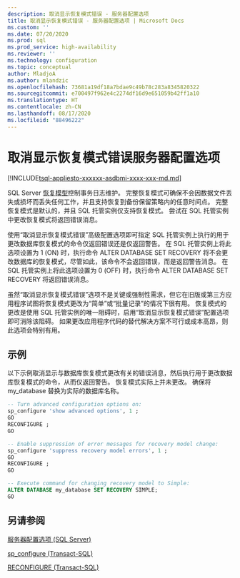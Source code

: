 ```yaml
---
description: 取消显示恢复模式错误 - 服务器配置选项
title: 取消显示恢复模式错误 - 服务器配置选项 | Microsoft Docs
ms.custom: ''
ms.date: 07/20/2020
ms.prod: sql
ms.prod_service: high-availability
ms.reviewer: ''
ms.technology: configuration
ms.topic: conceptual
author: MladjoA
ms.author: mlandzic
ms.openlocfilehash: 73681a19df18a7bdae9c49b78c283a8345820322
ms.sourcegitcommit: e700497f962e4c2274df16d9e651059b42ff1a10
ms.translationtype: HT
ms.contentlocale: zh-CN
ms.lasthandoff: 08/17/2020
ms.locfileid: "88496222"
---
```

# <a name="suppress-recovery-model-errors-server-configuration-option"></a>取消显示恢复模式错误服务器配置选项

[!INCLUDE[tsql-appliesto-xxxxxx-asdbmi-xxxx-xxx-md.md](../../includes/tsql-appliesto-xxxxxx-asdbmi-xxxx-xxx-md.md)]

SQL Server [恢复模型](https://docs.microsoft.com/sql/relational-databases/backup-restore/recovery-models-sql-server)控制事务日志维护。 完整恢复模式可确保不会因数据文件丢失或损坏而丢失任何工作，并且支持恢复到备份保留策略内的任意时间点。 完整恢复模式是默认的，并且 SQL 托管实例仅支持恢复模式。 尝试在 SQL 托管实例中更改恢复模式将返回错误消息。

使用“取消显示恢复模式错误”高级配置选项即可指定 SQL 托管实例上执行的用于更改数据库恢复模式的命令仅返回错误还是仅返回警告。 在 SQL 托管实例上将此选项设置为 1 (ON) 时，执行命令 ALTER DATABASE SET RECOVERY 将不会更改数据库的恢复模式，尽管如此，该命令不会返回错误，而是返回警告消息。 在 SQL 托管实例上将此选项设置为 0 (OFF) 时，执行命令 ALTER DATABASE SET RECOVERY 将返回错误消息。

虽然“取消显示恢复模式错误”选项不是关键或强制性需求，但它在旧版或第三方应用程序试图将恢复模式更改为“简单”或“批量记录”的情况下很有用。 恢复模式的更改是使用 SQL 托管实例的唯一阻碍时，启用“取消显示恢复模式错误”配置选项即可消除该阻碍。 如果更改应用程序代码的替代解决方案不可行或成本高昂，则此选项会特别有用。

## <a name="examples"></a>示例

以下示例取消显示与数据库恢复模式更改有关的错误消息，然后执行用于更改数据库恢复模式的命令，从而仅返回警告。 恢复模式实际上并未更改。 确保将 my_database 替换为实际的数据库名称。

```sql
-- Turn advanced configuration options on:
sp_configure 'show advanced options', 1 ;  
GO
RECONFIGURE ;  
GO

-- Enable suppression of error messages for recovery model change:
sp_configure 'suppress recovery model errors', 1 ;  
GO
RECONFIGURE ;  
GO

-- Execute command for changing recovery model to Simple:
ALTER DATABASE my_database SET RECOVERY SIMPLE;
GO
```

## <a name="see-also"></a>另请参阅

[服务器配置选项 (SQL Server)](../../database-engine/configure-windows/server-configuration-options-sql-server.md)

[sp_configure &#40;Transact-SQL&#41;](../../relational-databases/system-stored-procedures/sp-configure-transact-sql.md)

[RECONFIGURE (Transact-SQL)](../../t-sql/language-elements/reconfigure-transact-sql.md)
